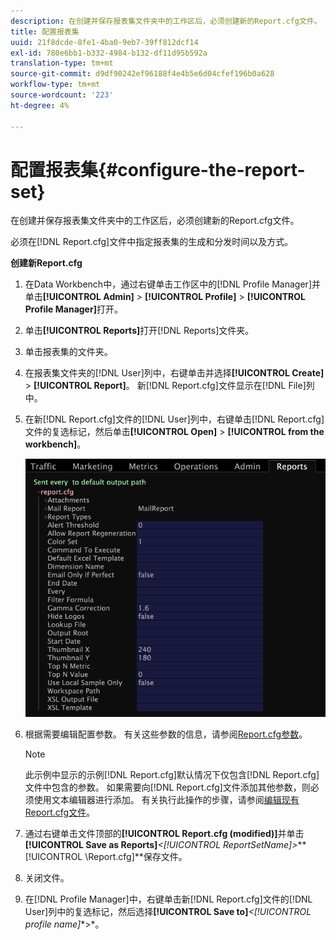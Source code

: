 ```yaml
---
description: 在创建并保存报表集文件夹中的工作区后，必须创建新的Report.cfg文件。
title: 配置报表集
uuid: 21f8dcde-8fe1-4ba0-9eb7-39ff812dcf14
exl-id: 780e6bb1-b332-4984-b132-df11d95b592a
translation-type: tm+mt
source-git-commit: d9df90242ef96188f4e4b5e6d04cfef196b0a628
workflow-type: tm+mt
source-wordcount: '223'
ht-degree: 4%

---
```


# 配置报表集{#configure-the-report-set}

在创建并保存报表集文件夹中的工作区后，必须创建新的Report.cfg文件。

必须在[!DNL Report.cfg]文件中指定报表集的生成和分发时间以及方式。

**创建新Report.cfg**

1. 在Data Workbench中，通过右键单击工作区中的[!DNL Profile Manager]并单击&#x200B;**[!UICONTROL Admin]** > **[!UICONTROL Profile]** > **[!UICONTROL Profile Manager]**&#x200B;打开。
1. 单击&#x200B;**[!UICONTROL Reports]**&#x200B;打开[!DNL Reports]文件夹。
1. 单击报表集的文件夹。
1. 在报表集文件夹的[!DNL User]列中，右键单击并选择&#x200B;**[!UICONTROL Create]** > **[!UICONTROL Report]**。 新[!DNL Report.cfg]文件显示在[!DNL File]列中。
1. 在新[!DNL Report.cfg]文件的[!DNL User]列中，右键单击[!DNL Report.cfg]文件的复选标记，然后单击&#x200B;**[!UICONTROL Open]** > **[!UICONTROL from the workbench]**。

   ![步骤信息](assets/cfg_reportcfg.png)

1. 根据需要编辑配置参数。 有关这些参数的信息，请参阅[Report.cfg参数](../../../../../home/c-rpt-oview/c-rpt-param-ref/c-rpt-param.md#concept-838e59d72d3f4cb29ee15f5c7eb0ceff)。

   >[!NOTE]
   >
   >此示例中显示的示例[!DNL Report.cfg]默认情况下仅包含[!DNL Report.cfg]文件中包含的参数。 如果需要向[!DNL Report.cfg]文件添加其他参数，则必须使用文本编辑器进行添加。 有关执行此操作的步骤，请参阅[编辑现有Report.cfg文件](../../../../../home/c-rpt-oview/c-work-rpt-sets/c-edit-ex-rpt-files/c-edit-ex-rpt-files.md#concept-96fd57159f454defa09bd18655a12887)。

1. 通过右键单击文件顶部的&#x200B;**[!UICONTROL Report.cfg (modified)]**&#x200B;并单击&#x200B;**[!UICONTROL Save as Reports\]***&lt;**[!UICONTROL ReportSetName]**>***[!UICONTROL \Report.cfg]**保存文件。
1. 关闭文件。
1. 在[!DNL Profile Manager]中，右键单击新[!DNL Report.cfg]文件的[!DNL User]列中的复选标记，然后选择&#x200B;**[!UICONTROL Save to]***&lt;**[!UICONTROL profile name]**>*。
